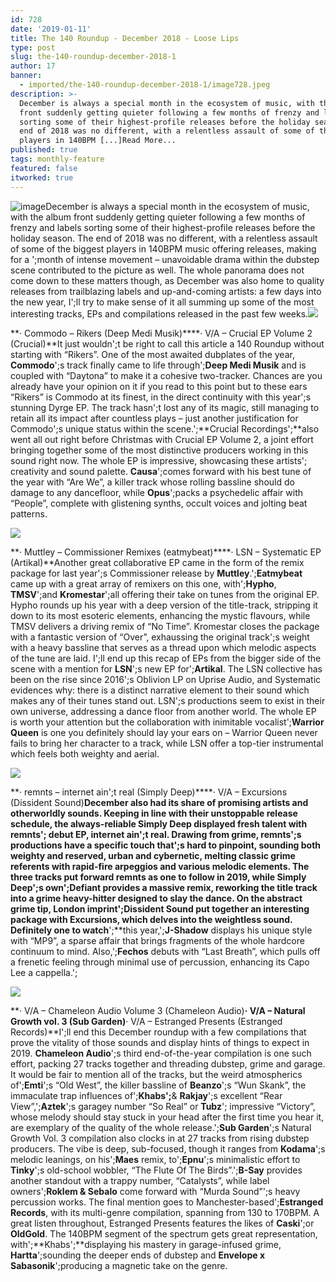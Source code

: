```yaml
---
id: 728
date: '2019-01-11'
title: The 140 Roundup - December 2018 - Loose Lips
type: post
slug: the-140-roundup-december-2018-1
author: 17
banner:
  - imported/the-140-roundup-december-2018-1/image728.jpeg
description: >-
  December is always a special month in the ecosystem of music, with the album
  front suddenly getting quieter following a few months of frenzy and labels
  sorting some of their highest-profile releases before the holiday season. The
  end of 2018 was no different, with a relentless assault of some of the biggest
  players in 140BPM [...]Read More...
published: true
tags: monthly-feature
featured: false
itworked: true
---
```

![image](../imported/the-140-roundup-december-2018-1/image728.jpeg)December is always a special month in the ecosystem of music, with the album front suddenly getting quieter following a few months of frenzy and labels sorting some of their highest-profile releases before the holiday season. The end of 2018 was no different, with a relentless assault of some of the biggest players in 140BPM music offering releases, making for a ';month of intense movement – unavoidable drama within the dubstep scene contributed to the picture as well. The whole panorama does not come down to these matters though, as December was also home to quality releases from trailblazing labels and up-and-coming artists: a few days into the new year, I';ll try to make sense of it all summing up some of the most interesting tracks, EPs and compilations released in the past few weeks.![](/wp-content/uploads/live/img/wysiwyg/5c37ae8c576cc.jpg)

**· Commodo – Rikers (Deep Medi Musik)****· V/A – Crucial EP Volume 2 (Crucial)**It just wouldn';t be right to call this article a 140 Roundup without starting with “Rikers”. One of the most awaited dubplates of the year, **Commodo**';s track finally came to life through';**Deep Medi Musik** and is coupled with “Daytona” to make it a cohesive two-tracker. Chances are you already have your opinion on it if you read to this point but to these ears “Rikers” is Commodo at its finest, in the direct continuity with this year';s stunning Dyrge EP. The track hasn';t lost any of its magic, still managing to retain all its impact after countless plays – just another justification for Commodo';s unique status within the scene.';**Crucial Recordings';**also went all out right before Christmas with Crucial EP Volume 2, a joint effort bringing together some of the most distinctive producers working in this sound right now. The whole EP is impressive, showcasing these artists'; creativity and sound palette. **Causa**';comes forward with his best tune of the year with “Are We”, a killer track whose rolling bassline should do damage to any dancefloor, while **Opus**';packs a psychedelic affair with “People”, complete with glistening synths, occult voices and jolting beat patterns.

![](/wp-content/uploads/live/img/wysiwyg/5c37ae99b12b9.jpg)

**· Muttley – Commissioner Remixes (eatmybeat)****· LSN – Systematic EP (Artikal)**Another great collaborative EP came in the form of the remix package for last year';s Commissioner release by **Muttley**.';**Eatmybeat** came up with a great array of remixers on this one, with';**Hypho**, **TMSV**';and **Kromestar**';all offering their take on tunes from the original EP. Hypho rounds up his year with a deep version of the title-track, stripping it down to its most esoteric elements, enhancing the mystic flavours, while TMSV delivers a driving remix of “No Time”. Kromestar closes the package with a fantastic version of “Over”, exhaussing the original track';s weight with a heavy bassline that serves as a thread upon which melodic aspects of the tune are laid. I';ll end up this recap of EPs from the bigger side of the scene with a mention for **LSN**';s new EP for';**Artikal**. The LSN collective has been on the rise since 2016';s Oblivion LP on Uprise Audio, and Systematic evidences why: there is a distinct narrative element to their sound which makes any of their tunes stand out. LSN';s productions seem to exist in their own universe, addressing a dance floor from another world. The whole EP is worth your attention but the collaboration with inimitable vocalist';**Warrior Queen** is one you definitely should lay your ears on – Warrior Queen never fails to bring her character to a track, while LSN offer a top-tier instrumental which feels both weighty and aerial.

![](/wp-content/uploads/live/img/wysiwyg/5c37aea5689d3.jpg)

**· remnts – internet ain';t real (Simply Deep)****· V/A – Excursions (Dissident Sound)**December also had its share of promising artists and otherworldly sounds. Keeping in line with their unstoppable release schedule, the always-reliable Simply Deep displayed fresh talent with remnts'; debut EP, internet ain';t real. Drawing from grime, remnts';s productions have a specific touch that';s hard to pinpoint, sounding both weighty and reserved, urban and cybernetic, melting classic grime referents with rapid-fire arpeggios and various melodic elements. The three tracks put forward remnts as one to follow in 2019, while Simply Deep';s own';**Defiant** provides a massive remix, reworking the title track into a grime heavy-hitter designed to slay the dance. On the abstract grime tip, London imprint';**Dissident Sound** put together an interesting package with Excursions, which delves into the weightless sound. Definitely one to watch**';**this year,';**J-Shadow** displays his unique style with “MP9”, a sparse affair that brings fragments of the whole hardcore continuum to mind. Also,';**Fechos** debuts with “Last Breath”, which pulls off a frenetic feeling through minimal use of percussion, enhancing its Capo Lee a cappella.';

![](/wp-content/uploads/live/img/wysiwyg/5c37aeccc9682.jpg)

**· V/A – Chameleon Audio Volume 3 (Chameleon Audio)****· V/A – Natural Growth vol. 3 (Sub Garden)****· V/A – Estranged Presents (Estranged Records)**I';ll end this December roundup with a few compilations that prove the vitality of those sounds and display hints of things to expect in 2019. **Chameleon Audio**';s third end-of-the-year compilation is one such effort, packing 27 tracks together and threading dubstep, grime and garage. It would be fair to mention all of the tracks, but the weird atmospherics of';**Emti**';s “Old West”, the killer bassline of **Beanzo**';s “Wun Skank”, the immaculate trap influences of';**Khabs';**& **Rakjay**';s excellent “Rear View”,';**Aztek**';s garagey number “So Real” or **Tubz**'; impressive “Victory”, whose melody should stay stuck in your head after the first time you hear it, are exemplary of the quality of the whole release.';**Sub Garden**';s Natural Growth Vol. 3 compilation also clocks in at 27 tracks from rising dubstep producers. The vibe is deep, sub-focused, though it ranges from **Kodama**';s melodic leanings, on his';**Maes** remix, to';**Epnu**';s minimalistic effort to **Tinky**';s old-school wobbler, “The Flute Of The Birds”.';**B-Say** provides another standout with a trappy number, “Catalysts”, while label owners';**Roklem & Sebalo** come forward with “Murda Sound”';s heavy percussion works. The final mention goes to Manchester-based';**Estranged Records**, with its multi-genre compilation, spanning from 130 to 170BPM. A great listen throughout, Estranged Presents features the likes of **Caski**';or **OldGold**. The 140BPM segment of the spectrum gets great representation, with';**Khabs';**displaying his mastery in garage-infused grime, **Hartta**';sounding the deeper ends of dubstep and **Envelope x Sabasonik**';producing a magnetic take on the genre.